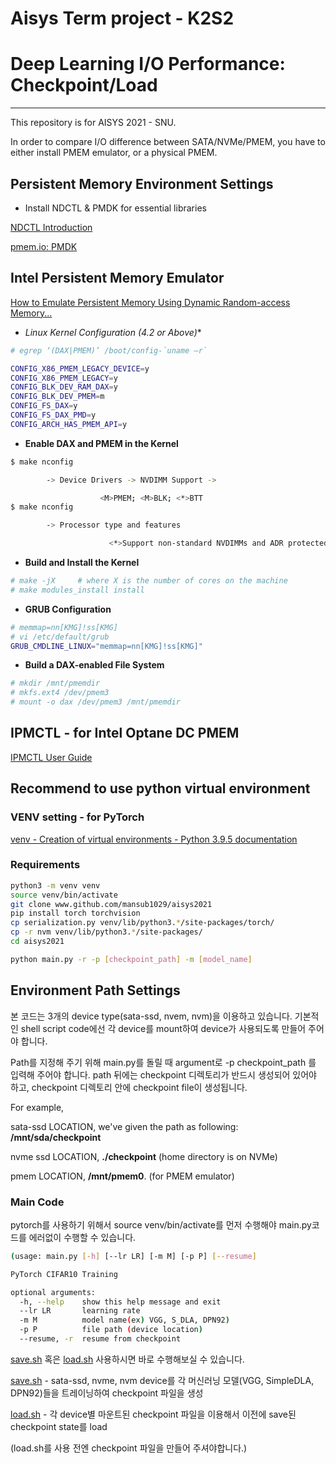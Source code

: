 # Aisys Term project - K2S2

# Deep Learning I/O Performance: Checkpoint/Load

---

This repository is for AISYS 2021 - SNU.

In order to compare I/O difference between SATA/NVMe/PMEM, you have to either install PMEM emulator, or a physical PMEM.

## Persistent Memory Environment Settings

- Install NDCTL & PMDK for essential libraries

[NDCTL Introduction](https://docs.pmem.io/persistent-memory/getting-started-guide/what-is-ndctl)

[pmem.io: PMDK](https://pmem.io/pmdk/)

## Intel Persistent Memory Emulator

[How to Emulate Persistent Memory Using Dynamic Random-access Memory...](https://software.intel.com/content/www/us/en/develop/articles/how-to-emulate-persistent-memory-on-an-intel-architecture-server.html?utm_source=feedburner&utm_medium=feed&utm_campaign=Feed%3A+ISNMain+%28Intel+Developer+Zone+Articles+Feed%29)

- **Linux* Kernel Configuration (4.2 or Above)**

```bash
# egrep ‘(DAX|PMEM)’ /boot/config-`uname –r`

CONFIG_X86_PMEM_LEGACY_DEVICE=y
CONFIG_X86_PMEM_LEGACY=y
CONFIG_BLK_DEV_RAM_DAX=y
CONFIG_BLK_DEV_PMEM=m
CONFIG_FS_DAX=y
CONFIG_FS_DAX_PMD=y
CONFIG_ARCH_HAS_PMEM_API=y
```

- **Enable DAX and PMEM in the Kernel**

```bash
$ make nconfig

        -> Device Drivers -> NVDIMM Support ->

                    <M>PMEM; <M>BLK; <*>BTT
$ make nconfig

        -> Processor type and features

                      <*>Support non-standard NVDIMMs and ADR protected memory

```

- **Build and Install the Kernel**

```bash
# make -jX     # where X is the number of cores on the machine
# make modules_install install
```

- **GRUB Configuration**

```bash
# memmap=nn[KMG]!ss[KMG]
# vi /etc/default/grub
GRUB_CMDLINE_LINUX="memmap=nn[KMG]!ss[KMG]"
```

- **Build a DAX-enabled File System**

```bash
# mkdir /mnt/pmemdir
# mkfs.ext4 /dev/pmem3
# mount -o dax /dev/pmem3 /mnt/pmemdir
```

## IPMCTL - for Intel Optane DC PMEM

[IPMCTL User Guide](https://docs.pmem.io/ipmctl-user-guide/)

## Recommend to use python virtual environment

### VENV setting - for PyTorch

[venv - Creation of virtual environments - Python 3.9.5 documentation](https://docs.python.org/ko/3/library/venv.html)

### R**equirements**

```bash
python3 -m venv venv
source venv/bin/activate
git clone www.github.com/mansub1029/aisys2021
pip install torch torchvision
cp serialization.py venv/lib/python3.*/site-packages/torch/
cp -r nvm venv/lib/python3.*/site-packages/
cd aisys2021

python main.py -r -p [checkpoint_path] -m [model_name]
```

## Environment Path Settings

본 코드는 3개의 device type(sata-ssd, nvem, nvm)을 이용하고 있습니다. 기본적인 shell script code에선 각 device를 mount하여 device가 사용되도록 만들어 주어야 합니다. 

Path를 지정해 주기 위해 main.py를 돌릴 때 argument로 -p checkpoint_path 를 입력해 주어야 합니다. path 뒤에는 checkpoint 디렉토리가 반드시 생성되어 있어야 하고, checkpoint 디렉토리 안에 checkpoint file이 생성됩니다. 

For example,

sata-ssd LOCATION, we've given the path as following: **/mnt/sda/checkpoint**

nvme ssd LOCATION, **./checkpoint**  (home directory is on NVMe)

pmem LOCATION, **/mnt/pmem0**. (for PMEM emulator)

### Main Code

pytorch를 사용하기 위해서 source venv/bin/activate를 먼저 수행해야 main.py코드를 에러없이 수행할 수 있습니다.

```bash
(usage: main.py [-h] [--lr LR] [-m M] [-p P] [--resume]

PyTorch CIFAR10 Training

optional arguments:
  -h, --help    show this help message and exit
  --lr LR       learning rate
  -m M          model name(ex) VGG, S_DLA, DPN92)
  -p P          file path (device location)
  --resume, -r  resume from checkpoint
```

[save.sh](http://save.sh) 혹은 [load.sh](http://load.sh) 사용하시면 바로 수행해보실 수 있습니다.

[save.sh](http://save.sh) - sata-ssd, nvme, nvm device를 각 머신러닝 모델(VGG, SimpleDLA, DPN92)들을 트레이닝하여 checkpoint 파일을 생성

[load.sh](http://load.sh) - 각 device별 마운트된 checkpoint 파일을 이용해서 이전에 save된 checkpoint state를 load

(load.sh를 사용 전엔 checkpoint 파일을 만들어 주셔야합니다.)